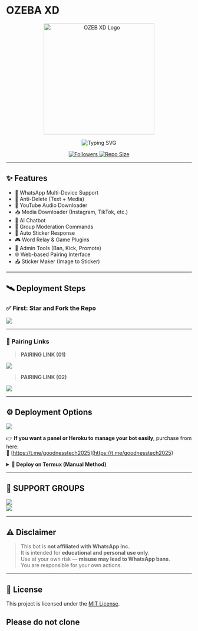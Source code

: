 # OZEBA XD
<p align="center">
  <img src="https://files.catbox.moe/3m1vb1.png" height="300" alt="OZEB XD Logo" />
</p>

<p align="center">
  <img src="https://readme-typing-svg.demolab.com?font=Orbitron&weight=600&size=25&duration=4000&pause=1000&color=00F7FF&center=true&vCenter=true&width=500&lines=DYNAMIC+WHATSAPP+BOT;MULTI-DEVICE+SUPPORT;POWERED+BY+GOODNESS+TECH;FAST++SECURE++RELIABLE" alt="Typing SVG" />
</p>

<div align="center">
  <a href="https://github.com/GoodnessObilom/followers">
    <img title="Followers" src="https://img.shields.io/github/followers/GoodnessObilom?color=EB5406&style=for-the-badge&logo=github&logoColor=white">
  </a>
  <a href="https://github.com/GoodnessObilom/ozeba-xd/">
    <img title="Repo Size" src="https://img.shields.io/github/repo-size/GoodnessObilom/ozeba-xd?style=for-the-badge&color=FFFF33&logo=docusign&logoColor=white">
  </a>
</div>
</p>

---

## ✨ Features

- 💙 WhatsApp Multi-Device Support
- 🔁 Anti-Delete (Text + Media)
- 🎵 YouTube Audio Downloader
- 📥 Media Downloader (Instagram, TikTok, etc.)
- 🧠 AI Chatbot
- 💬 Group Moderation Commands
- 📛 Auto Sticker Response
- 🎮 Word Relay & Game Plugins
- 👮 Admin Tools (Ban, Kick, Promote)
- 🌐 Web-based Pairing Interface
- 📤 Sticker Maker (Image to Sticker)

---

## 🛰️ Deployment Steps

### ✅ First: Star and Fork the Repo

<a href='https://github.com/GoodnessObilom/ozeba-xd/fork' target="_blank">
  <img src='https://img.shields.io/badge/FORK_REPOSITORY-008000?style=for-the-badge&logo=github&logoColor=white&labelColor=000000'/>
</a>

---

### 🔗 Pairing Links

> **PAIRING LINK (01)**  
<a href='https://ozeba-xd-pairing.goodnesstechhost.xyz/' target="_blank">
  <img src='https://img.shields.io/badge/PAIR_CODE_1-00FFFF?style=for-the-badge&logo=matrix&logoColor=white&labelColor=000000'/>
</a>

> **PAIRING LINK (02)**  
<a href='https://ozeba-xd-pairing.goodnesstechhost.xyz/' target="_blank">
  <img src='https://img.shields.io/badge/PAIR_CODE_2-FF00FF?style=for-the-badge&logo=matrix&logoColor=white&labelColor=000000'/>
</a>

---

## ⚙️ Deployment Options

<a href='https://ozeba-xd-pairing.goodnesstechhost.xyz/' target="_blank">
  <img src='https://img.shields.io/badge/DEPLOYMENT_GUIDE-FF00FF?style=for-the-badge&logo=matrix&logoColor=white&labelColor=000000'/>
</a>

👉 **If you want a panel or Heroku to manage your bot easily**, purchase from here:  
🔗 [https://t.me/goodnesstech2025](https://t.me/goodnesstech2025)

<details>
<summary><b>📲 Deploy on Termux (Manual Method)</b></summary>

```bash
apt update && apt upgrade
pkg install nodejs git
git clone https://github.com/GoodnessObilom/ozeba-xd
cd ozeba-xd
npm install
npm start
```
</details>

---

## 🤝 SUPPORT GROUPS

<p>
  <a href="https://t.me/ozebaxd_support">
    <img src="https://img.shields.io/badge/Telegram-00FFFF?style=for-the-badge&logo=telegram&logoColor=white">
  </a><br>
  <a href="https://chat.whatsapp.com/F6gHdZDyBeAGNqGZUBUBxZ?mode=ems_copy_t">
    <img src="https://img.shields.io/badge/Support Group-25D366?style=for-the-badge&logo=whatsapp&logoColor=white">
  </a>
</p>

---

## ⚠️ Disclaimer

> This bot is **not affiliated with WhatsApp Inc.**  
> It is intended for **educational and personal use only**.  
> Use at your own risk — **misuse may lead to WhatsApp bans**.  
> You are responsible for your own actions.

---

## 🧾 License

This project is licensed under the [MIT License](LICENSE).

 Please do not clone
---

